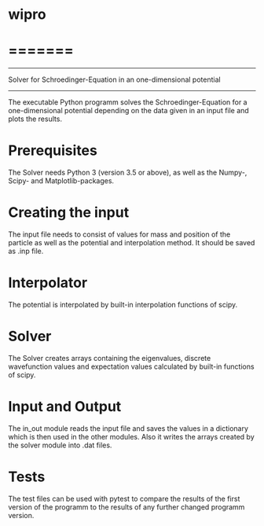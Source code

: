 # wipro
=======
=======
***************************************************************
Solver for Schroedinger-Equation in an one-dimensional potential
***************************************************************

The executable Python programm solves the Schroedinger-Equation
for a one-dimensional potential depending on the data given in an input file
and plots the results.

Prerequisites
============
The Solver needs Python 3 (version 3.5 or above), as well as the Numpy-, Scipy-
and Matplotlib-packages.

Creating the input
================
The input file needs to consist of values for mass and position of the particle as
well as the potential and interpolation method. It should be saved as .inp file.

Interpolator
============
The potential is interpolated by built-in interpolation functions of scipy.

Solver
======
The Solver creates arrays containing the eigenvalues, discrete wavefunction values
and expectation values calculated by built-in functions of scipy.

Input and Output
===============
The in_out module reads the input file and saves the values in a dictionary which is
then used in the other modules. Also it writes the arrays created by the solver module
into .dat files.

Tests
=====
The test files can be used with pytest to compare the results of the first version of
the programm to the results of any further changed programm version.
